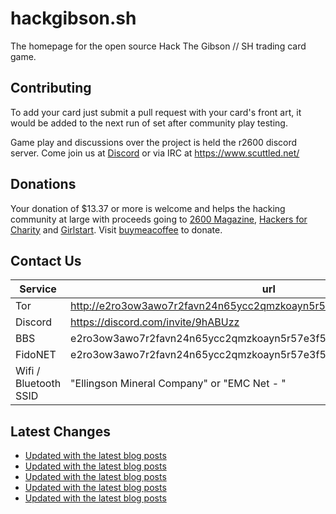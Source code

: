# hackgibson.sh
The homepage for the open source Hack The Gibson // SH trading card game.


## Contributing

To add your card just submit a pull request with your card's front art, it would be added to the next run of set after community play testing.

Game play and discussions over the project is held the r2600 discord server. Come join us at [Discord](https://discord.com/invite/9hABUzz) or via IRC at https://www.scuttled.net/


## Donations

Your donation of $13.37 or more is welcome and helps the hacking community at large with proceeds going to [2600 Magazine](https://2600.com/), [Hackers for Charity](https://hackersforcharity.org) and [Girlstart](https://girlstart.org).  Visit [buymeacoffee](https://www.buymeacoffee.com/hackgibson.sh) to donate.


## Contact Us

Service | url
-|-
Tor | http://e2ro3ow3awo7r2favn24n65ycc2qmzkoayn5r57e3f56nvjwdcgg32ad.onion
Discord | https://discord.com/invite/9hABUzz
BBS | e2ro3ow3awo7r2favn24n65ycc2qmzkoayn5r57e3f56nvjwdcgg32ad.onion:23
FidoNET | e2ro3ow3awo7r2favn24n65ycc2qmzkoayn5r57e3f56nvjwdcgg32ad.onion:24554
Wifi / Bluetooth SSID | "Ellingson Mineral Company" or "EMC Net - <fidonet address>"

## Latest Changes
<!-- BLOG-POST-LIST:START -->
- [Updated with the latest blog posts](https://github.com/DFW2600/hackgibson.sh/commit/583f46c2e2ca57355ac46364c3b080b6eeb68633)
- [Updated with the latest blog posts](https://github.com/DFW2600/hackgibson.sh/commit/976adcbc1539133f3eae10e65dcb4f03f2c16308)
- [Updated with the latest blog posts](https://github.com/DFW2600/hackgibson.sh/commit/f13c68e80665818e9d7ee677e9e897f763c480a8)
- [Updated with the latest blog posts](https://github.com/DFW2600/hackgibson.sh/commit/44fc3b49b075060337f58b39c831b27d0b219722)
- [Updated with the latest blog posts](https://github.com/DFW2600/hackgibson.sh/commit/fdaeb33a6788c0c8084771dbcc2c2ef2bfd36093)
<!-- BLOG-POST-LIST:END -->
